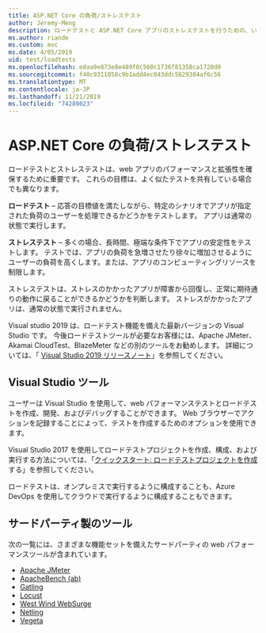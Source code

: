 ```yaml
---
title: ASP.NET Core の負荷/ストレステスト
author: Jeremy-Meng
description: ロードテストと ASP.NET Core アプリのストレステストを行うための、いくつかの注目すべきツールとアプローチについて説明します。
ms.author: riande
ms.custom: mvc
ms.date: 4/05/2019
uid: test/loadtests
ms.openlocfilehash: edaa9e873e8e489f0c560c1736f81358ca1720d0
ms.sourcegitcommit: f40c9311058c9b1add4ec043ddc5629384af6c56
ms.translationtype: MT
ms.contentlocale: ja-JP
ms.lasthandoff: 11/21/2019
ms.locfileid: "74289023"
---
```

# <a name="aspnet-core-loadstress-testing"></a>ASP.NET Core の負荷/ストレステスト

ロードテストとストレステストは、web アプリのパフォーマンスと拡張性を確保するために重要です。 これらの目標は、よく似たテストを共有している場合でも異なります。

**ロードテスト** – 応答の目標値を満たしながら、特定のシナリオでアプリが指定された負荷のユーザーを処理できるかどうかをテストします。 アプリは通常の状態で実行します。

**ストレステスト** &ndash; 多くの場合、長時間、極端な条件下でアプリの安定性をテストします。 テストでは、アプリの負荷を急増させたり徐々に増加させるようにユーザーの負荷を高くします。または、アプリのコンピューティングリソースを制限します。

ストレステストは、ストレスのかかったアプリが障害から回復し、正常に期待通りの動作に戻ることができるかどうかを判断します。 ストレスがかかったアプリは、通常の状態で実行されません。

Visual studio 2019 は、ロードテスト機能を備えた最新バージョンの Visual Studio です。 今後ロードテストツールが必要なお客様には、Apache JMeter、Akamai CloudTest、BlazeMeter などの別のツールをお勧めします。 詳細については、「 [Visual Studio 2019 リリースノート](/visualstudio/releases/2019/release-notes-v16.0#test-tools)」を参照してください。

## <a name="visual-studio-tools"></a>Visual Studio ツール

ユーザーは Visual Studio を使用して、web パフォーマンステストとロードテストを作成、開発、およびデバッグすることができます。 Web ブラウザーでアクションを記録することによって、テストを作成するためのオプションを使用できます。

Visual Studio 2017 を使用してロードテストプロジェクトを作成、構成、および実行する方法については、「[クイックスタート: ロードテストプロジェクトを作成](/visualstudio/test/quickstart-create-a-load-test-project?view=vs-2017)する」を参照してください。

ロードテストは、オンプレミスで実行するように構成することも、Azure DevOps を使用してクラウドで実行するように構成することもできます。

## <a name="third-party-tools"></a>サードパーティ製のツール

次の一覧には、さまざまな機能セットを備えたサードパーティの web パフォーマンスツールが含まれています。

* [Apache JMeter](https://jmeter.apache.org/)
* [ApacheBench (ab)](https://httpd.apache.org/docs/2.4/programs/ab.html)
* [Gatling](https://gatling.io/)
* [Locust](https://locust.io/)
* [West Wind WebSurge](https://websurge.west-wind.com/)
* [Netling](https://github.com/hallatore/Netling)
* [Vegeta](https://github.com/tsenart/vegeta)
